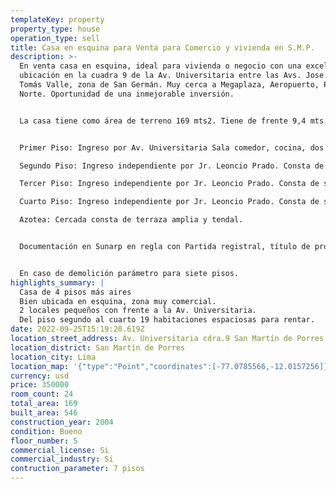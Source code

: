 ```yaml
---
templateKey: property
property_type: house
operation_type: sell
title: Casa en esquina para Venta para Comercio y vivienda en S.M.P.
description: >-
  En venta casa en esquina, ideal para vivienda o negocio con una excelente
  ubicación en la cuadra 9 de la Av. Universitaria entre las Avs. Jose Granda y
  Tomás Valle, zona de San Germán. Muy cerca a Megaplaza, Aeropuerto, Plaza
  Norte. Oportunidad de una inmejorable inversión. 


  La casa tiene como área de terreno 169 mts2. Tiene de frente 9,4 mts y de fondo 18 mts. y consta de 4 pisos mas azotea cercada. Son 546 mts2 de construcción distribuidos de la siguiente manera: 


  Primer Piso: Ingreso por Av. Universitaria Sala comedor, cocina, dos dormitorios, un baño y al lado dos locales comerciales independientes cada uno con sus instalaciones sanitarias. 

  Segundo Piso: Ingreso independiente por Jr. Leoncio Prado. Consta de seis habitaciones y un baño.

  Tercer Piso: Ingreso independiente por Jr. Leoncio Prado. Consta de seis habitaciones y un baño 

  Cuarto Piso: Ingreso independiente por Jr. Leoncio Prado. Consta de siete habitaciones y dos baños. 

  Azotea: Cercada consta de terraza amplia y tendal. 


  Documentación en Sunarp en regla con Partida registral, título de propiedad y declaratoria de fábrica. Sin hipoteca. Inscripción de la fábrica en Municipalidad por regularizar.


  En caso de demolición parámetro para siete pisos.
highlights_summary: |
  Casa de 4 pisos más aires
  Bien ubicada en esquina, zona muy comercial.
  2 locales pequeños con frente a la Av. Universitaria.
  Del piso segundo al cuarto 19 habitaciones espaciosas para rentar.
date: 2022-09-25T15:19:20.619Z
location_street_address: Av. Universitaria cdra.9 San Martín de Porres
location_district: San Martín de Porres
location_city: Lima
location_map: '{"type":"Point","coordinates":[-77.0785566,-12.0157256]}'
currency: usd
price: 350000
room_count: 24
total_area: 169
built_area: 546
construction_year: 2004
condition: Bueno
floor_number: 5
commercial_license: Si
commercial_industry: Si
contruction_parameter: 7 pisos
---
```


